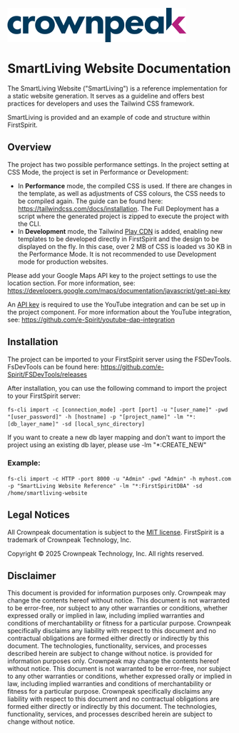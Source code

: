 <a href="http://www.crownpeak.com" target="_blank">![Crownpeak Logo](./images/logo/crownpeak-logo.png "Crownpeak Logo")</a>

# SmartLiving Website Documentation
The SmartLiving Website ("SmartLiving") is a reference implementation for a static website generation. It serves as a guideline and offers best practices for developers and uses the Tailwind CSS framework.

SmartLiving is provided and an example of code and structure within FirstSpirit.

## Overview
The project has two possible performance settings. In the project setting at CSS Mode, the project is set in Performance or Development:
 - In **Performance** mode, the compiled CSS is used. If there are changes in the template, as well as adjustments of CSS colours, the CSS needs to be compiled again. The guide can be found here: https://tailwindcss.com/docs/installation. The Full Deployment has a script where the generated project is zipped to execute the project with the CLI.
 - In **Development** mode, the Tailwind [Play CDN](https://tailwindcss.com/docs/installation/play-cdn) is added, enabling new templates to be developed directly in FirstSpirit and the design to be displayed on the fly. In this case, over 2 MB of CSS is loaded vs 30 KB in the Performance Mode. It is not recommended to use Development mode for production websites.

Please add your Google Maps API key to the project settings to use the location section. For more information, see: https://developers.google.com/maps/documentation/javascript/get-api-key

An [API key](https://developers.google.com/youtube/v3/getting-started) is required to use the YouTube integration and can be set up in the project component. For more information about the YouTube integration, see: https://github.com/e-Spirit/youtube-dap-integration

## Installation
The project can be imported to your FirstSpirit server using the FSDevTools. FsDevTools can be found here: https://github.com/e-Spirit/FSDevTools/releases

After installation, you can use the following command to import the project to your FirstSpirit server:
```
fs-cli import -c [connection_mode] -port [port] -u "[user_name]" -pwd "[user_password]" -h [hostname] -p "[project_name]" -lm "*:[db_layer_name]" -sd [local_sync_directory]
```
If you want to create a new db layer mapping and don't want to import the project using an existing db layer, please use -lm "*:CREATE_NEW"

### Example:
```
fs-cli import -c HTTP -port 8000 -u "Admin" -pwd "Admin" -h myhost.com -p "SmartLiving Website Reference" -lm "*:FirstSpiritDBA" -sd /home/smartliving-website
```

##  Legal Notices
All Crownpeak documentation is subject to the [MIT license](./LICENSE). FirstSpirit is a trademark of Crownpeak Technology, Inc.

Copyright © 2025 Crownpeak Technology, Inc. All rights reserved.

## Disclaimer
This document is provided for information purposes only. Crownpeak may change the contents hereof without notice. This document is not warranted to be error-free, nor subject to any other warranties or conditions, whether expressed orally or implied in law, including implied warranties and conditions of merchantability or fitness for a particular purpose. Crownpeak specifically disclaims any liability with respect to this document and no contractual obligations are formed either directly or indirectly by this document. The technologies, functionality, services, and processes described herein are subject to change without notice.
 is provided for information purposes only. Crownpeak may change the contents hereof without notice. This document is not warranted to be error-free, nor subject to any other warranties or conditions, whether expressed orally or implied in law, including implied warranties and conditions of merchantability or fitness for a particular purpose. Crownpeak specifically disclaims any liability with respect to this document and no contractual obligations are formed either directly or indirectly by this document. The technologies, functionality, services, and processes described herein are subject to change without notice.